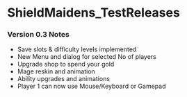 # ShieldMaidens_TestReleases

### Version 0.3 Notes

- Save slots & difficulty levels implemented
- New Menu and dialog for selected No of players
- Upgrade shop to spend your gold
- Mage reskin and animation
- Ability upgrades and animations
- Player 1 can now use Mouse/Keyboard or Gamepad
